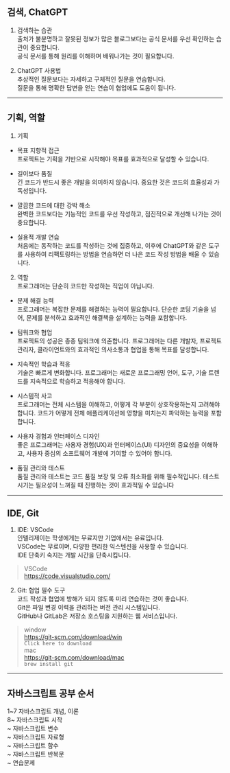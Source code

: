 ## 검색, ChatGPT

1. 검색하는 습관  
  출처가 불분명하고 잘못된 정보가 많은 블로그보다는 공식 문서를 우선 확인하는 습관이 중요합니다.  
  공식 문서를 통해 원리를 이해하며 배워나가는 것이 필요합니다.

2. ChatGPT 사용법  
  추상적인 질문보다는 자세하고 구체적인 질문을 연습합니다.  
  질문을 통해 명확한 답변을 얻는 연습이 협업에도 도움이 됩니다.

***

## 기획, 역할

1. 기획
  - 목표 지향적 접근  
    프로젝트는 기획을 기반으로 시작해야 목표를 효과적으로 달성할 수 있습니다.

  - 길이보다 품질  
    긴 코드가 반드시 좋은 개발을 의미하지 않습니다. 중요한 것은 코드의 효율성과 가독성입니다.

  - 깔끔한 코드에 대한 강박 해소  
    완벽한 코드보다는 기능적인 코드를 우선 작성하고, 점진적으로 개선해 나가는 것이 중요합니다.

  - 실용적 개발 연습  
    처음에는 동작하는 코드를 작성하는 것에 집중하고, 이후에 ChatGPT와 같은 도구를 사용하여 리팩토링하는 방법을 연습하면 더 나은 코드 작성 방법을 배울 수 있습니다.

2. 역할  
  프로그래머는 단순히 코드만 작성하는 직업이 아닙니다.

  - 문제 해결 능력  
    프로그래머는 복잡한 문제를 해결하는 능력이 필요합니다. 단순한 코딩 기술을 넘어, 문제를 분석하고 효과적인 해결책을 설계하는 능력을 포함합니다.

  - 팀워크와 협업  
    프로젝트의 성공은 종종 팀워크에 의존합니다. 프로그래머는 다른 개발자, 프로젝트 관리자, 클라이언트와의 효과적인 의사소통과 협업을 통해 목표를 달성합니다.

  - 지속적인 학습과 적응  
    기술은 빠르게 변화합니다. 프로그래머는 새로운 프로그래밍 언어, 도구, 기술 트렌드를 지속적으로 학습하고 적응해야 합니다.

  - 시스템적 사고  
    프로그래머는 전체 시스템을 이해하고, 어떻게 각 부분이 상호작용하는지 고려해야 합니다. 코드가 어떻게 전체 애플리케이션에 영향을 미치는지 파악하는 능력을 포함합니다.

  - 사용자 경험과 인터페이스 디자인  
    좋은 프로그래머는 사용자 경험(UX)과 인터페이스(UI) 디자인의 중요성을 이해하고, 사용자 중심의 소프트웨어 개발에 기여할 수 있어야 합니다.

  - 품질 관리와 테스트  
    품질 관리와 테스트는 코드 품질 보장 및 오류 최소화를 위해 필수적입니다.
    테스트 시기는 필요성이 느껴질 때 진행하는 것이 효과적일 수 있습니다

***

## IDE, Git

1. IDE: VSCode  
인텔리제이는 학생에게는 무료지만 기업에서는 유료입니다.  
VSCode는 무료이며, 다양한 편리한 익스텐션을 사용할 수 있습니다.  
IDE 단축키 숙지는 개발 시간을 단축시킵니다.

> VSCode  
https://code.visualstudio.com/

2. Git: 협업 필수 도구  
코드 작성과 협업에 방해가 되지 않도록 미리 연습하는 것이 좋습니다.  
Git은 파일 변경 이력을 관리하는 버전 관리 시스템입니다.  
GitHub나 GitLab은 저장소 호스팅을 지원하는 웹 서비스입니다.  

> window  
https://git-scm.com/download/win  
`Click here to download`  
> mac  
https://git-scm.com/download/mac  
`brew install git`

***

## 자바스크립트 공부 순서

1~7 자바스크립트 개념, 이론  
8~ 자바스크립트 시작  
~ 자바스크립트 변수  
~ 자바스크립트 자료형  
~ 자바스크립트 함수  
~ 자바스크립트 반복문  
~ 연습문제
